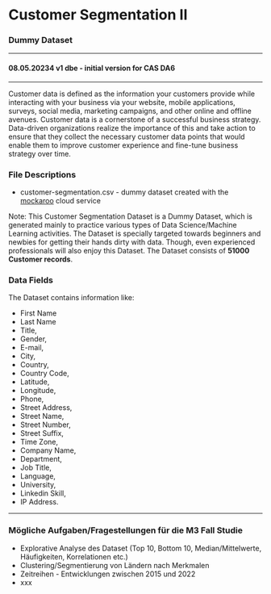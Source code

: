 # Customer Segmentation II 
### Dummy Dataset
---  
#### 08.05.20234 v1 dbe - initial version for CAS DA6
---  

Customer data is defined as the information your customers provide while interacting with your business via your website, mobile applications, surveys, social media, marketing campaigns, and other online and offline avenues. 
Customer data is a cornerstone of a successful business strategy. 
Data-driven organizations realize the importance of this and take action to ensure that they collect the necessary customer data points that would enable them to improve customer experience and fine-tune business strategy over time.

### File Descriptions  
+ customer-segmentation.csv - dummy dataset created with the [mockaroo](https://www.mockaroo.com/) cloud service 

Note: This Customer Segmentation Dataset is a Dummy Dataset, which is generated mainly to practice various types of Data Science/Machine Learning activities. 
The Dataset is specially targeted towards beginners and newbies for getting their hands dirty with data. 
Though, even experienced professionals will also enjoy this Dataset. The Dataset consists of **51000 Customer records**. 


### Data Fields   
The Dataset contains information like:

+ First Name
+ Last Name
+ Title, 
+ Gender, 
+ E-mail, 
+ City, 
+ Country, 
+ Country Code, 
+ Latitude, 
+ Longitude, 
+ Phone, 
+ Street Address, 
+ Street Name, 
+ Street Number, 
+ Street Suffix, 
+ Time Zone, 
+ Company Name, 
+ Department, 
+ Job Title, 
+ Language, 
+ University, 
+ Linkedin Skill, 
+ IP Address.



---   
### Mögliche Aufgaben/Fragestellungen für die M3 Fall Studie    
+ Explorative Analyse des Dataset (Top 10, Bottom 10, Median/Mittelwerte, Häufigkeiten, Korrelationen etc.)
+ Clustering/Segmentierung von Ländern nach Merkmalen
+ Zeitreihen - Entwicklungen zwischen 2015 und 2022
+ xxx  

